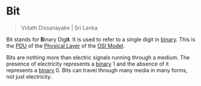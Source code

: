 # Bit

> Vidath Dissanayake | Sri Lanka

Bit stands for **B**inary Dig**it**. It is used to refer to a single digit in [binary](../../../../general/encoding%20and%20decoding/binary/binary.md). This is the [PDU](PDU.md) of the [Physical Layer](../layers/Physical%20Layer.md) of the [OSI Model](../OSI%20Model.md).

Bits are nothing more than electric signals running through a medium. The presence of electricity represents a [binary](../../../../general/encoding%20and%20decoding/binary/binary.md) 1 and the absence of it represents a [binary](../../../../general/encoding%20and%20decoding/binary/binary.md) 0. Bits can travel through many media in many forms, not just electricity.
